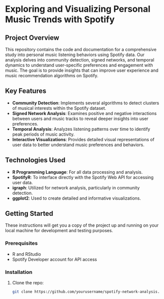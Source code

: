# Exploring and Visualizing Personal Music Trends with Spotify

## Project Overview
This repository contains the code and documentation for a comprehensive study into personal music listening behaviors using Spotify data. Our analysis delves into community detection, signed networks, and temporal dynamics to understand user-specific preferences and engagement with music. The goal is to provide insights that can improve user experience and music recommendation algorithms on Spotify.

## Key Features
- **Community Detection**: Implements several algorithms to detect clusters of musical interests within the Spotify dataset.
- **Signed Network Analysis**: Examines positive and negative interactions between users and music tracks to reveal deeper insights into user preferences.
- **Temporal Analysis**: Analyzes listening patterns over time to identify peak periods of music activity.
- **Interactive Visualizations**: Provides detailed visual representations of user data to better understand music preferences and behaviors.

## Technologies Used
- **R Programming Language**: For all data processing and analysis.
- **SpotifyR**: To interface directly with the Spotify Web API for accessing user data.
- **igraph**: Utilized for network analysis, particularly in community detection.
- **ggplot2**: Used to create detailed and informative visualizations.

## Getting Started
These instructions will get you a copy of the project up and running on your local machine for development and testing purposes.

### Prerequisites
- R and RStudio
- Spotify Developer account for API access

### Installation
1. Clone the repo:
   ```bash
   git clone https://github.com/yourusername/spotify-network-analysis.git
